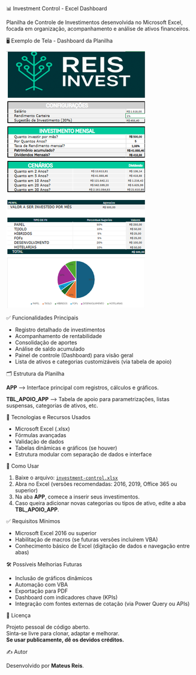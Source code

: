📊 Investment Control - Excel Dashboard

Planilha de Controle de Investimentos desenvolvida no Microsoft Excel, focada em organização, acompanhamento e análise de ativos financeiros.

🖥️ Exemplo de Tela - Dashboard da Planilha

![Visão Geral da Planilha](./dashboard-preview.png)


✅ Funcionalidades Principais

- Registro detalhado de investimentos
- Acompanhamento de rentabilidade
- Consolidação de aportes
- Análise de saldo acumulado
- Painel de controle (Dashboard) para visão geral
- Lista de ativos e categorias customizáveis (via tabela de apoio)



🗂 Estrutura da Planilha

**APP** --> Interface principal com registros, cálculos e gráficos.

**TBL_APOIO_APP** --> Tabela de apoio para parametrizações, listas suspensas, categorias de ativos, etc.



🎯 Tecnologias e Recursos Usados

- Microsoft Excel (.xlsx)
- Fórmulas avançadas
- Validação de dados
- Tabelas dinâmicas e gráficos (se houver)
- Estrutura modular com separação de dados e interface



🚀 Como Usar

1. Baixe o arquivo: [`investment-control.xlsx`](./investment-control.xlsx)
2. Abra no Excel (versões recomendadas: 2016, 2019, Office 365 ou superior)
3. Na aba **APP**, comece a inserir seus investimentos.
4. Caso queira adicionar novas categorias ou tipos de ativo, edite a aba **TBL_APOIO_APP**.



✅ Requisitos Mínimos

- Microsoft Excel 2016 ou superior
- Habilitação de macros (se futuras versões incluírem VBA)
- Conhecimento básico de Excel (digitação de dados e navegação entre abas)



🛠 Possíveis Melhorias Futuras

- Inclusão de gráficos dinâmicos
- Automação com VBA
- Exportação para PDF
- Dashboard com indicadores chave (KPIs)
- Integração com fontes externas de cotação (via Power Query ou APIs)


📌 Licença

Projeto pessoal de código aberto.  
Sinta-se livre para clonar, adaptar e melhorar.  
**Se usar publicamente, dê os devidos créditos.**

✍️ Autor

Desenvolvido por **Mateus Reis**.
